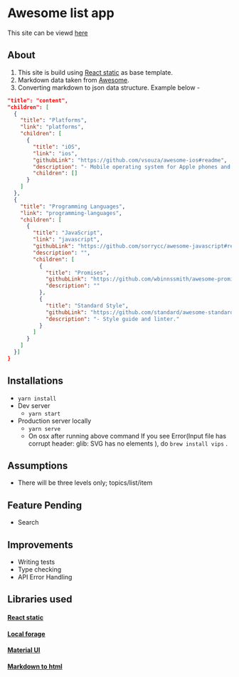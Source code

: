 # Awesome list app 
  This site can be viewd [here](https://awesome-list-app.now.sh/)
  ## About
  1. This site is build using [React static](https://github.com/react-static/react-static) as base template. 
  2. Markdown data taken from [Awesome](https://github.com/sindresorhus/awesome). 
  3. Converting markdown to json data structure. Example below -
 
  ```json = {
  "title": "content",
  "children": [
    {
      "title": "Platforms",
      "link": "platforms",
      "children": [
        {
          "title": "iOS",
          "link": "ios",
          "githubLink": "https://github.com/vsouza/awesome-ios#readme",
          "description": "- Mobile operating system for Apple phones and tablets.",
          "children": []
        }
      ]
    },
    {
      "title": "Programming Languages",
      "link": "programming-languages",
      "children": [
        {
          "title": "JavaScript",
          "link": "javascript",
          "githubLink": "https://github.com/sorrycc/awesome-javascript#readme",
          "description": "",
          "children": [
            {
              "title": "Promises",
              "githubLink": "https://github.com/wbinnssmith/awesome-promises#readme",
              "description": ""
            },
            {
              "title": "Standard Style",
              "githubLink": "https://github.com/standard/awesome-standard#readme",
              "description": "- Style guide and linter."
            }
          ]
        }
      ]
    }]
}
```

## Installations
  - `yarn install`
  - Dev server 
    - `yarn start`
  - Production server locally 
    - `yarn serve`
    - On osx after running above command If you see Error(Input file has corrupt header: glib: SVG has no elements ), do `brew install vips` .
 
## Assumptions
- There will be three levels only; topics/list/item 

## Feature Pending
- Search

## Improvements
- Writing tests
- Type checking
- API Error Handling

## Libraries used
  #### [React static](https://github.com/react-static/react-static)
  #### [Local forage](https://localforage.github.io/localForage/)
  #### [Material UI](https://material-ui.com/)
  #### [Markdown to html](https://www.npmjs.com/package/markdown-to-html)
  
  
